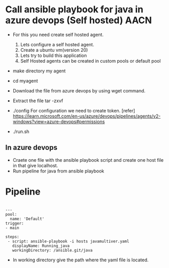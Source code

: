 # Call ansible playbook for java in azure devops (Self hosted) AACN

* For this you need create self hosted agent.
    1. Lets configure a self hosted agent.
    2. Create a ubuntu vm(version 20)
    3. Lets try to build this application
    4. Self Hosted agents can be created in custom pools or default pool

* make directory my agent
* cd myagent
* Download the file from azure devops by using wget command.
* Extract the file tar -zxvf
* ./config
For configuration we need to create token.
[refer] https://learn.microsoft.com/en-us/azure/devops/pipelines/agents/v2-windows?view=azure-devops#permissions
* ./run.sh


## In azure devops

* Craete one file with the ansible playbook script and create one host file in that give localhost.
* Run pipeline for java from ansible playbook

# Pipeline
```

---
pool:
  name: 'Default'
trigger:
- main

steps:
 - script: ansible-playbook -i hosts javamultiver.yaml
   displayName: Running_java
   workingDirectory: /ansible.git/java
```

* In working directory give the path where the yaml file is located.

  





